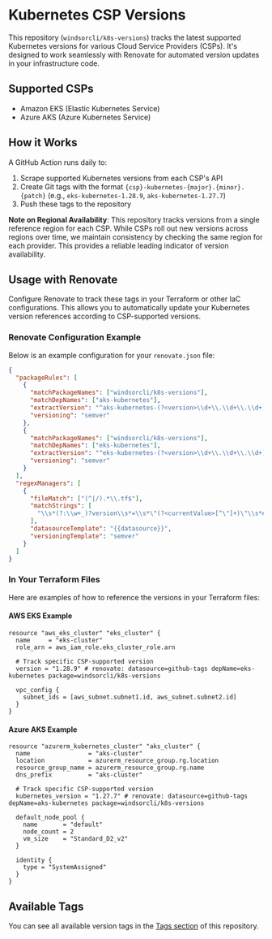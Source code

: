 # Kubernetes CSP Versions

This repository (`windsorcli/k8s-versions`) tracks the latest supported Kubernetes versions for various Cloud Service Providers (CSPs). It's designed to work seamlessly with Renovate for automated version updates in your infrastructure code.

## Supported CSPs

- Amazon EKS (Elastic Kubernetes Service)
- Azure AKS (Azure Kubernetes Service)

## How it Works

A GitHub Action runs daily to:
1. Scrape supported Kubernetes versions from each CSP's API
2. Create Git tags with the format `{csp}-kubernetes-{major}.{minor}.{patch}` (e.g., `eks-kubernetes-1.28.9`, `aks-kubernetes-1.27.7`)
3. Push these tags to the repository

**Note on Regional Availability**: This repository tracks versions from a single reference region for each CSP. While CSPs roll out new versions across regions over time, we maintain consistency by checking the same region for each provider. This provides a reliable leading indicator of version availability.


## Usage with Renovate

Configure Renovate to track these tags in your Terraform or other IaC configurations. This allows you to automatically update your Kubernetes version references according to CSP-supported versions.

### Renovate Configuration Example

Below is an example configuration for your `renovate.json` file:

```json
{
  "packageRules": [
    {
      "matchPackageNames": ["windsorcli/k8s-versions"],
      "matchDepNames": ["aks-kubernetes"],
      "extractVersion": "^aks-kubernetes-(?<version>\\d+\\.\\d+\\.\\d+)$",
      "versioning": "semver"
    },
    {
      "matchPackageNames": ["windsorcli/k8s-versions"],
      "matchDepNames": ["eks-kubernetes"],
      "extractVersion": "^eks-kubernetes-(?<version>\\d+\\.\\d+\\.\\d+)$",
      "versioning": "semver"
    }
  ],
  "regexManagers": [
    {
      "fileMatch": ["(^|/).*\\.tf$"],
      "matchStrings": [
        "\\s*(?:\\w+_)?version\\s*=\\s*\"(?<currentValue>[^\"]+)\"\\s*#\\s*renovate:\\s*datasource=(?<datasource>[^\\s]+)\\s+depName=(?<depName>[^\\s]+)(?:\\s+package=(?<packageName>[^\\s]+))?\\s*"
      ],
      "datasourceTemplate": "{{datasource}}",
      "versioningTemplate": "semver"
    }
  ]
}
```

### In Your Terraform Files

Here are examples of how to reference the versions in your Terraform files:

#### AWS EKS Example

```hcl
resource "aws_eks_cluster" "eks_cluster" {
  name     = "eks-cluster"
  role_arn = aws_iam_role.eks_cluster_role.arn
  
  # Track specific CSP-supported version
  version = "1.28.9" # renovate: datasource=github-tags depName=eks-kubernetes package=windsorcli/k8s-versions
  
  vpc_config {
    subnet_ids = [aws_subnet.subnet1.id, aws_subnet.subnet2.id]
  }
}
```

#### Azure AKS Example

```hcl
resource "azurerm_kubernetes_cluster" "aks_cluster" {
  name                = "aks-cluster"
  location            = azurerm_resource_group.rg.location
  resource_group_name = azurerm_resource_group.rg.name
  dns_prefix          = "aks-cluster"
  
  # Track specific CSP-supported version
  kubernetes_version = "1.27.7" # renovate: datasource=github-tags depName=aks-kubernetes package=windsorcli/k8s-versions
  
  default_node_pool {
    name       = "default"
    node_count = 2
    vm_size    = "Standard_D2_v2"
  }

  identity {
    type = "SystemAssigned"
  }
}
```

## Available Tags

You can see all available version tags in the [Tags section](https://github.com/windsorcli/k8s-versions/tags) of this repository.